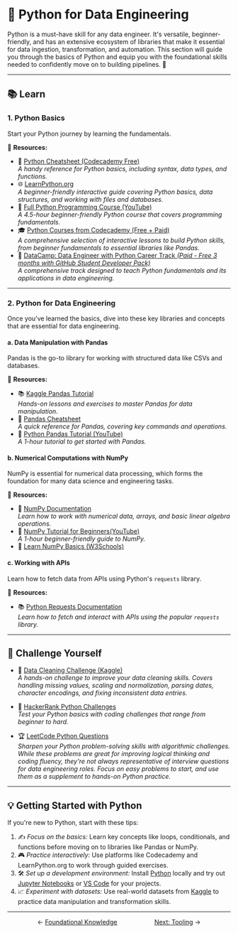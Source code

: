# 🐍 Python for Data Engineering  

Python is a must-have skill for any data engineer. It's versatile, beginner-friendly, and has an extensive ecosystem of libraries that make it essential for data ingestion, transformation, and automation. This section will guide you through the basics of Python and equip you with the foundational skills needed to confidently move on to building pipelines. 🚀  

---

## **📚 Learn**  

### **1. Python Basics**  
Start your Python journey by learning the fundamentals.  

🌟 **Resources:**  
- 📝 <a href="https://www.codecademy.com/learn/learn-python-3/modules/learn-python3-hello-world/cheatsheet" target="_blank" rel="noopener noreferrer">Python Cheatsheet (Codecademy Free)</a>  
  *A handy reference for Python basics, including syntax, data types, and functions.*  
- 🌐 <a href="https://www.learnpython.org/" target="_blank" rel="noopener noreferrer">LearnPython.org</a>  
  *A beginner-friendly interactive guide covering Python basics, data structures, and working with files and databases.*  
- 🧠 <a href="https://www.youtube.com/watch?v=rfscVS0vtbw" target="_blank" rel="noopener noreferrer">Full Python Programming Course (YouTube)</a>  
  *A 4.5-hour beginner-friendly Python course that covers programming fundamentals.*  
- 🎓 <a href="https://www.codecademy.com/catalog/language/python" target="_blank" rel="noopener noreferrer">Python Courses from Codecademy (Free + Paid)</a>  
  *A comprehensive selection of interactive lessons to build Python skills, from beginner fundamentals to essential libraries like Pandas.*  
- 🚀 <a href="https://www.datacamp.com/tracks/data-engineer-in-python" target="_blank" rel="noopener noreferrer">DataCamp: Data Engineer with Python Career Track *(Paid - Free 3 months with GitHub Student Developer Pack)*</a>  
  *A comprehensive track designed to teach Python fundamentals and its applications in data engineering.*  

---

### **2. Python for Data Engineering**  
Once you’ve learned the basics, dive into these key libraries and concepts that are essential for data engineering.  

#### **a. Data Manipulation with Pandas**  
Pandas is the go-to library for working with structured data like CSVs and databases.  

🌟 **Resources:**  
- 📚 <a href="https://www.kaggle.com/learn/pandas" target="_blank" rel="noopener noreferrer">Kaggle Pandas Tutorial</a>  
  *Hands-on lessons and exercises to master Pandas for data manipulation.*  
- 📝 <a href="https://pandas.pydata.org/Pandas_Cheat_Sheet.pdf" target="_blank" rel="noopener noreferrer">Pandas Cheatsheet</a>  
*A quick reference for Pandas, covering key commands and operations.*   
- 🎥 <a href="https://www.youtube.com/watch?v=vmEHCJofslg" target="_blank" rel="noopener noreferrer">Python Pandas Tutorial (YouTube)</a>  
  *A 1-hour tutorial to get started with Pandas.*  

#### **b. Numerical Computations with NumPy**  
NumPy is essential for numerical data processing, which forms the foundation for many data science and engineering tasks.  

🌟 **Resources:**  
- 📝 <a href="https://numpy.org/doc/stable/" target="_blank" rel="noopener noreferrer">NumPy Documentation</a>  
  *Learn how to work with numerical data, arrays, and basic linear algebra operations.*  
- 🎥 <a href="https://www.youtube.com/watch?v=QUT1VHiLmmI" target="_blank" rel="noopener noreferrer">NumPy Tutorial for Beginners(YouTube)</a>  
  *A 1-hour beginner-friendly guide to NumPy.*  
- 🧠 <a href="https://www.w3schools.com/python/numpy_intro.asp" target="_blank" rel="noopener noreferrer">Learn NumPy Basics (W3Schools)</a>  

#### **c. Working with APIs**  
Learn how to fetch data from APIs using Python's `requests` library.  

🌟 **Resources:**  
- 📚 <a href="https://docs.python-requests.org/en/master/" target="_blank" rel="noopener noreferrer">Python Requests Documentation</a>  
  *Learn how to fetch and interact with APIs using the popular `requests` library.*  

---

## **🎯 Challenge Yourself**  

- 🧩 <a href="https://www.kaggle.com/code/rtatman/data-cleaning-challenge-handling-missing-values" target="_blank" rel="noopener noreferrer">Data Cleaning Challenge (Kaggle)</a>  
  *A hands-on challenge to improve your data cleaning skills. Covers handling missing values, scaling and normalization, parsing dates, character encodings, and fixing inconsistent data entries.*  

- 🧩 <a href="https://www.hackerrank.com/domains/sql" target="_blank" rel="noopener noreferrer">HackerRank Python Challenges</a>  
  *Test your Python basics with coding challenges that range from beginner to hard.*  

- 🏆 <a href="https://leetcode.com/problemset/all/?difficulty=Easy&listId=python" target="_blank" rel="noopener noreferrer">LeetCode Python Questions</a>  
  *Sharpen your Python problem-solving skills with algorithmic challenges. While these problems are great for improving logical thinking and coding fluency, they're not always representative of interview questions for data engineering roles. Focus on easy problems to start, and use them as a supplement to hands-on Python practice.*  


---

## **💡 Getting Started with Python**  

If you're new to Python, start with these tips:  
1. ✍️ *Focus on the basics:* Learn key concepts like loops, conditionals, and functions before moving on to libraries like Pandas or NumPy.  
2. 🎮 *Practice interactively:* Use platforms like Codecademy and LearnPython.org to work through guided exercises.  
3. 🛠️ *Set up a development environment:* Install <a href="https://www.python.org/downloads/" target="_blank" rel="noopener noreferrer">Python</a> locally and try out <a href="https://jupyter.org/install" target="_blank" rel="noopener noreferrer">Jupyter Notebooks</a> or <a href="https://code.visualstudio.com/" target="_blank" rel="noopener noreferrer">VS Code</a> for your projects.
4. 📈 *Experiment with datasets:* Use real-world datasets from <a href="https://www.kaggle.com/" target="_blank" rel="noopener noreferrer">Kaggle</a> to practice data manipulation and transformation skills.  

---

<p align="center">  
  <span style="margin-right: 40px;">← <a href="../02_foundations/README.md">Foundational Knowledge</a></span>  
  <span style="margin-left: 40px;"><a href="../05_tooling/README.md">Next: Tooling</a> →</span>  
</p>  
